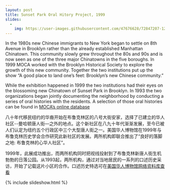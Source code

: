 ```yaml
---
layout: post
title: Sunset Park Oral Hitory Project, 1999
slides:
  -
    img: https://user-images.githubusercontent.com/47676628/72847207-12f0dc00-3c70-11ea-9c02-fb51a03fcf93.jpg
---
```

In the 1980s new Chinese immigrants to New York began to settle on 8th Avenue in Brooklyn rather than the already established Manhattan Chinatown.  This community slowly grew throughout the 80s and 90s and is now seen as one of the three major Chinatowns in the five boroughs.  In 1999 MOCA worked with the Brooklyn Historical Society to explore the growth of this new community.  Together the two institutions put up the show “A good place to land one’s feet: Brooklyn’s new Chinese community.”  

While the exhibition happened in 1999 the two institutions had their eyes on the blossoming new Chinatown of Sunset Park in Brooklyn.  In 1993 the two organizations began jointly documenting the neighborhood by conducting a series of oral histories with the residents.  A selection of those oral histories can be found in [MOCA’s online database](http://ohms.mocanyc.org/interviews.php?ProjectName=8th+Avenue+-+Sunset+Park+Oral+History+Collection)

八十年代移民纽约的华裔开始在布鲁克林区的八号大街安家，选择了已建立的华人社区--曼哈顿唐人街—之外的地点。这个新社区在八九十年代渐渐发展，至今已被人们认定为纽约五个行政区中三个大型唐人街之一。美国华人博物馆在1999年与布鲁克林历史学会合作研究此新社区的发展。两所机构即联合推出了“良好的落脚之地: 布鲁克林的心华人社区”。

1999年，此展成功推出，而两所机构同时把视线投射到了布鲁克林新唐人街生机勃勃的日落公园。从1993起，两所机构，通过对当地居民的一系列的口述历史采访，开始了记载这片小区的合作。口述历史特选可在[美国华人博物馆网络资料库查看](http://ohms.mocanyc.org/interviews.php?ProjectName=8th+Avenue+-+Sunset+Park+Oral+History+Collection)

{% include slideshow.html %}
